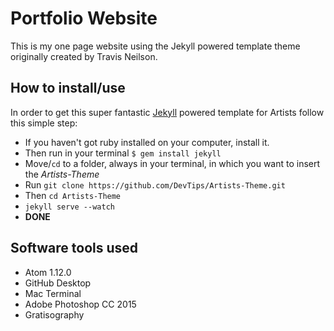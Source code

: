 # Portfolio Website

This is my one page website using the Jekyll powered template theme originally created by Travis Neilson.

## How to install/use

In order to get this super fantastic [Jekyll](http://jekyllrb.com) powered template for Artists follow this simple step:

* If you haven't got ruby installed on your computer, install it.
* Then run in your terminal `$ gem install jekyll`
* Move/`cd` to a folder, always in your terminal, in which you want to insert the *Artists-Theme*
* Run `git clone https://github.com/DevTips/Artists-Theme.git`
* Then `cd Artists-Theme`
* `jekyll serve --watch`
* **DONE**

## Software tools used

* Atom 1.12.0
* GitHub Desktop
* Mac Terminal
* Adobe Photoshop CC 2015
* Gratisography 
